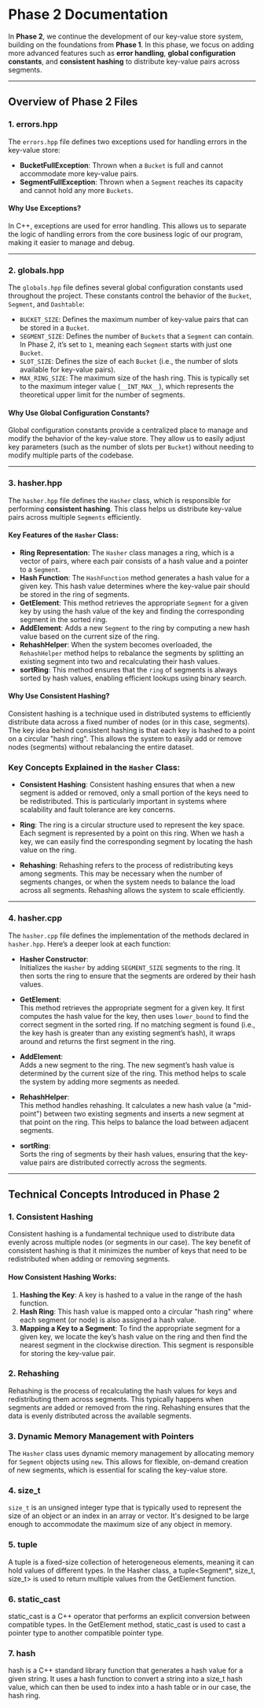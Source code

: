 # Phase 2 Documentation

In **Phase 2**, we continue the development of our key-value store system, building on the foundations from **Phase 1**. In this phase, we focus on adding more advanced features such as **error handling**, **global configuration constants**, and **consistent hashing** to distribute key-value pairs across segments.

---

## Overview of Phase 2 Files

### 1. **errors.hpp**

The `errors.hpp` file defines two exceptions used for handling errors in the key-value store:

- **BucketFullException**: Thrown when a `Bucket` is full and cannot accommodate more key-value pairs.
- **SegmentFullException**: Thrown when a `Segment` reaches its capacity and cannot hold any more `Buckets`.

#### Why Use Exceptions?
In C++, exceptions are used for error handling. This allows us to separate the logic of handling errors from the core business logic of our program, making it easier to manage and debug.

---

### 2. **globals.hpp**

The `globals.hpp` file defines several global configuration constants used throughout the project. These constants control the behavior of the `Bucket`, `Segment`, and `Dashtable`:

- `BUCKET_SIZE`: Defines the maximum number of key-value pairs that can be stored in a `Bucket`.
- `SEGMENT_SIZE`: Defines the number of `Buckets` that a `Segment` can contain. In Phase 2, it’s set to `1`, meaning each `Segment` starts with just one `Bucket`.
- `SLOT_SIZE`: Defines the size of each `Bucket` (i.e., the number of slots available for key-value pairs).
- `MAX_RING_SIZE`: The maximum size of the hash ring. This is typically set to the maximum integer value (`__INT_MAX__`), which represents the theoretical upper limit for the number of segments.

#### Why Use Global Configuration Constants?
Global configuration constants provide a centralized place to manage and modify the behavior of the key-value store. They allow us to easily adjust key parameters (such as the number of slots per `Bucket`) without needing to modify multiple parts of the codebase.

---

### 3. **hasher.hpp**

The `hasher.hpp` file defines the `Hasher` class, which is responsible for performing **consistent hashing**. This class helps us distribute key-value pairs across multiple `Segments` efficiently.

#### Key Features of the `Hasher` Class:

- **Ring Representation**: The `Hasher` class manages a ring, which is a vector of pairs, where each pair consists of a hash value and a pointer to a `Segment`.
- **Hash Function**: The `HashFunction` method generates a hash value for a given key. This hash value determines where the key-value pair should be stored in the ring of segments.
- **GetElement**: This method retrieves the appropriate `Segment` for a given key by using the hash value of the key and finding the corresponding segment in the sorted ring.
- **AddElement**: Adds a new `Segment` to the ring by computing a new hash value based on the current size of the ring.
- **RehashHelper**: When the system becomes overloaded, the `RehashHelper` method helps to rebalance the segments by splitting an existing segment into two and recalculating their hash values.
- **sortRing**: This method ensures that the `ring` of segments is always sorted by hash values, enabling efficient lookups using binary search.

#### Why Use Consistent Hashing?
Consistent hashing is a technique used in distributed systems to efficiently distribute data across a fixed number of nodes (or in this case, segments). The key idea behind consistent hashing is that each key is hashed to a point on a circular "hash ring". This allows the system to easily add or remove nodes (segments) without rebalancing the entire dataset.

### Key Concepts Explained in the `Hasher` Class:

- **Consistent Hashing**: 
  Consistent hashing ensures that when a new segment is added or removed, only a small portion of the keys need to be redistributed. This is particularly important in systems where scalability and fault tolerance are key concerns.
  
- **Ring**:
  The ring is a circular structure used to represent the key space. Each segment is represented by a point on this ring. When we hash a key, we can easily find the corresponding segment by locating the hash value on the ring.

- **Rehashing**:
  Rehashing refers to the process of redistributing keys among segments. This may be necessary when the number of segments changes, or when the system needs to balance the load across all segments. Rehashing allows the system to scale efficiently.

---

### 4. **hasher.cpp**

The `hasher.cpp` file defines the implementation of the methods declared in `hasher.hpp`. Here’s a deeper look at each function:

- **Hasher Constructor**:  
  Initializes the `Hasher` by adding `SEGMENT_SIZE` segments to the ring. It then sorts the ring to ensure that the segments are ordered by their hash values.

- **GetElement**:  
  This method retrieves the appropriate segment for a given key. It first computes the hash value for the key, then uses `lower_bound` to find the correct segment in the sorted ring. If no matching segment is found (i.e., the key hash is greater than any existing segment’s hash), it wraps around and returns the first segment in the ring.

- **AddElement**:  
  Adds a new segment to the ring. The new segment’s hash value is determined by the current size of the ring. This method helps to scale the system by adding more segments as needed.

- **RehashHelper**:  
  This method handles rehashing. It calculates a new hash value (a "mid-point") between two existing segments and inserts a new segment at that point on the ring. This helps to balance the load between adjacent segments.

- **sortRing**:  
  Sorts the ring of segments by their hash values, ensuring that the key-value pairs are distributed correctly across the segments.

---

## Technical Concepts Introduced in Phase 2

### 1. **Consistent Hashing**
Consistent hashing is a fundamental technique used to distribute data evenly across multiple nodes (or segments in our case). The key benefit of consistent hashing is that it minimizes the number of keys that need to be redistributed when adding or removing segments.

#### How Consistent Hashing Works:
1. **Hashing the Key**: A key is hashed to a value in the range of the hash function.
2. **Hash Ring**: This hash value is mapped onto a circular "hash ring" where each segment (or node) is also assigned a hash value.
3. **Mapping a Key to a Segment**: To find the appropriate segment for a given key, we locate the key’s hash value on the ring and then find the nearest segment in the clockwise direction. This segment is responsible for storing the key-value pair.

### 2. **Rehashing**
Rehashing is the process of recalculating the hash values for keys and redistributing them across segments. This typically happens when segments are added or removed from the ring. Rehashing ensures that the data is evenly distributed across the available segments.

### 3. **Dynamic Memory Management with Pointers**
The `Hasher` class uses dynamic memory management by allocating memory for `Segment` objects using `new`. This allows for flexible, on-demand creation of new segments, which is essential for scaling the key-value store.

### 4. **size_t**
`size_t` is an unsigned integer type that is typically used to represent the size of an object or an index in an array or vector. It's designed to be large enough to accommodate the maximum size of any object in memory.

### 5. **tuple**
A tuple is a fixed-size collection of heterogeneous elements, meaning it can hold values of different types. In the Hasher class, a tuple<Segment*, size_t, size_t> is used to return multiple values from the GetElement function.

### 6. **static_cast**
static_cast is a C++ operator that performs an explicit conversion between compatible types. In the GetElement method, static_cast is used to cast a pointer type to another compatible pointer type.

### 7. **hash<string>**
hash<string> is a C++ standard library function that generates a hash value for a given string. It uses a hash function to convert a string into a size_t hash value, which can then be used to index into a hash table or in our case, the hash ring.